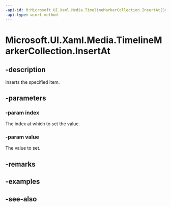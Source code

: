 ```yaml
---
-api-id: M:Microsoft.UI.Xaml.Media.TimelineMarkerCollection.InsertAt(System.UInt32,Microsoft.UI.Xaml.Media.TimelineMarker)
-api-type: winrt method
---
```


<!-- Method syntax
public void InsertAt(System.UInt32 index, Windows.UI.Xaml.Media.TimelineMarker value)
-->

# Microsoft.UI.Xaml.Media.TimelineMarkerCollection.InsertAt

## -description
Inserts the specified item.

## -parameters
### -param index
The index at which to set the value.

### -param value
The value to set.

## -remarks

## -examples

## -see-also
